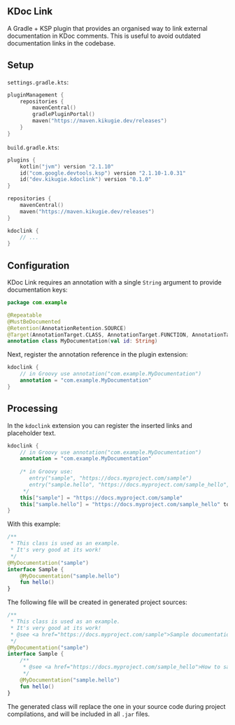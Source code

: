 ## KDoc Link
A Gradle + KSP plugin that provides an organised way to link external documentation
in KDoc comments. This is useful to avoid outdated documentation links in the codebase.

## Setup
`settings.gradle.kts`:
```kotlin
pluginManagement {
    repositories {
        mavenCentral()
        gradlePluginPortal()
        maven("https://maven.kikugie.dev/releases")
    }
}
```

`build.gradle.kts`:
```kotlin
plugins {
    kotlin("jvm") version "2.1.10"
    id("com.google.devtools.ksp") version "2.1.10-1.0.31"
    id("dev.kikugie.kdoclink") version "0.1.0"
}

repositories {
    mavenCentral()
    maven("https://maven.kikugie.dev/releases")
}

kdoclink {
    // ...
}
```

## Configuration
KDoc Link requires an annotation with a single `String` argument to provide documentation keys:
```kotlin
package com.example

@Repeatable
@MustBeDocumented
@Retention(AnnotationRetention.SOURCE)
@Target(AnnotationTarget.CLASS, AnnotationTarget.FUNCTION, AnnotationTarget.PROPERTY, AnnotationTarget.TYPEALIAS)
annotation class MyDocumentation(val id: String)
```

Next, register the annotation reference in the plugin extension:
```kotlin
kdoclink {
    // in Groovy use annotation("com.example.MyDocumentation")
    annotation = "com.example.MyDocumentation"
}
```

## Processing
In the `kdoclink` extension you can register the inserted links and placeholder text.
```kotlin
kdoclink {
    // in Groovy use annotation("com.example.MyDocumentation")
    annotation = "com.example.MyDocumentation"
    
    /* in Groovy use:
       entry("sample", "https://docs.myproject.com/sample")
       entry("sample.hello", "https://docs.myproject.com/sample_hello", "How to say hello")
     */
    this["sample"] = "https://docs.myproject.com/sample"
    this["sample.hello"] = "https://docs.myproject.com/sample_hello" to "How to say hello"
}
```

With this example:
```kotlin
/**
 * This class is used as an example.
 * It's very good at its work!
 */
@MyDocumentation("sample")
interface Sample {
    @MyDocumentation("sample.hello")
    fun hello()
}
```

The following file will be created in generated project sources:
```kotlin
/**
 * This class is used as an example.
 * It's very good at its work!
 * @see <a href="https://docs.myproject.com/sample">Sample documentation</a>
 */
@MyDocumentation("sample")
interface Sample {
    /**
     * @see <a href="https://docs.myproject.com/sample_hello">How to say hello</a>
     */
    @MyDocumentation("sample.hello")
    fun hello()
}
```
The generated class will replace the one in your source code during project compilations,
and will be included in all `.jar` files.
